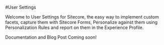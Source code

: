 #User Settings

Welcome to User Settings for Sitecore, the easy way to implement custom facets, capture them with Sitecore Forms, Personalize against them using Personalization Rules and report on them in the Experience Profile.

Documentation and Blog Post Coming soon!
